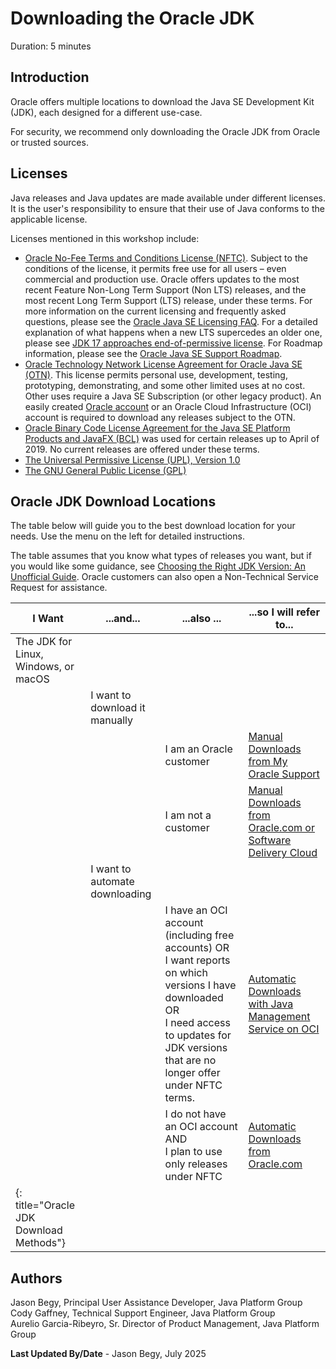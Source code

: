 # Downloading the Oracle JDK
Duration: 5 minutes

## Introduction
Oracle offers multiple locations to download the Java SE Development Kit (JDK), each designed for a different use-case.

For security, we recommend only downloading the Oracle JDK from Oracle or trusted sources.


## Licenses
Java releases and Java updates are made available under different licenses. It is the user's responsibility to ensure that their use of Java conforms to the applicable license.

Licenses mentioned in this workshop include:

- [Oracle No-Fee Terms and Conditions License (NFTC)](https://www.oracle.com/downloads/licenses/no-fee-license.html).  Subject to the conditions of the license, it permits free use for all users – even commercial and production use. Oracle offers updates to the most recent Feature Non-Long Term Support (Non LTS) releases, and the most recent Long Term Support (LTS) release, under these terms. For more information on the current licensing and frequently asked questions, please see the [Oracle Java SE Licensing FAQ](https://www.oracle.com/java/technologies/javase/jdk-faqs.html). For a detailed explanation of what happens when a new LTS supercedes an older one, please see [JDK 17 approaches end-of-permissive license](https://blogs.oracle.com/java/post/jdk-17-approaches-endofpermissive-license). For Roadmap information, please see the [Oracle Java SE Support Roadmap](https://www.oracle.com/java/technologies/java-se-support-roadmap.html).
- [Oracle Technology Network License Agreement for Oracle Java SE (OTN)](https://www.oracle.com/downloads/licenses/javase-license1.html).  This license permits personal use, development, testing, prototyping, demonstrating, and some other limited uses at no cost.  Other uses require a Java SE Subscription (or other legacy product). An easily created [Oracle account](https://profile.oracle.com/myprofile/account/create-account.jspx) or an Oracle Cloud Infrastructure (OCI) account is required to download any releases subject to the OTN.
- [Oracle Binary Code License Agreement for the Java SE Platform Products and JavaFX (BCL)](https://www.oracle.com/downloads/licenses/binary-code-license.html) was used for certain releases up to April of 2019.  No current releases are offered under these terms. 
- [The Universal Permissive License (UPL), Version 1.0](https://oss.oracle.com/licenses/upl/)
- [The GNU General Public License (GPL)](https://www.gnu.org/licenses/gpl-3.0.en.html)


## Oracle JDK Download Locations
The table below will guide you to the best download location for your needs. Use the menu on the left for detailed instructions. 

The table assumes that you know what types of releases you want, but if you would like some guidance, see [Choosing the Right JDK Version: An Unofficial Guide](https://blogs.oracle.com/java/post/choosing-the-right-jdk-version). Oracle customers can also open a Non-Technical Service Request for assistance.


| I Want | ...and... | ...also ... |...so I will refer to...|
|--------|-----------|-------------|------------------------|
| The JDK for Linux, Windows, or macOS | | | |
| | I want to download it manually | | |
| | | I am an Oracle customer | [Manual Downloads from My Oracle Support](../sprint-downloadjdk/index.html?lab=manual-mos) |
| | | I am not a customer     | [Manual Downloads from Oracle.com or Software Delivery Cloud](../sprint-downloadjdk/index.html?lab=manual-oracle) |
| | I want to automate downloading | | |
| | | I have an OCI account (including free accounts) OR <br />I want reports on which versions I have downloaded OR <br />I need access to updates for JDK versions that are no longer offer under NFTC terms. | [Automatic Downloads with Java Management Service on OCI](../sprint-downloadjdk/index.html?lab=oci-jms) |
| | | I do not have an OCI account  AND<br />I plan to use only releases under NFTC | [Automatic Downloads from Oracle.com](../sprint-downloadjdk/index.html?lab=auto-oracle) |
|{: title="Oracle JDK Download Methods"}||||


## Authors
Jason Begy, Principal User Assistance Developer, Java Platform Group  
Cody Gaffney, Technical Support Engineer, Java Platform Group  
Aurelio Garcia-Ribeyro, Sr. Director of Product Management, Java Platform Group  

**Last Updated By/Date** - Jason Begy, July 2025